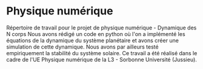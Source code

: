 # Physique numérique
Répertoire de travail pour le projet de physique numérique - Dynamique des N corps
Nous avons rédigé un code en python où l'on a implémenté les équations de la dynamique du système planétaire et avons créer une simulation de cette dynamique.
Nous avons par ailleurs testé empiriquement la stabilité du système solaire.
Ce travail a été réalisé dans le cadre de l'UE Physique numérique de la L3 - Sorbonne Université (Jussieu).
